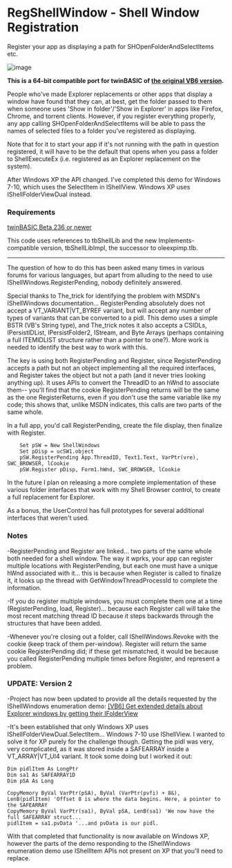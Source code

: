 # RegShellWindow - Shell Window Registration

Register your app as displaying a path for SHOpenFolderAndSelectItems etc.

![image](https://user-images.githubusercontent.com/7834493/213883166-746bb8a4-81b9-4869-8ada-0a9dbaacc12c.png)

**This is a 64-bit compatible port for twinBASIC of [the original VB6 version](https://www.vbforums.com/showthread.php?894889-VB6-Using-IShellWindows-to-register-for-SHOpenFolderAndSelectItems).**

People who've made Explorer replacements or other apps that display a window have found that they can, at best, get the folder passed to them when someone uses 'Show in folder'/'Show in Explorer' in apps like Firefox, Chrome, and torrent clients. However, if you register everything properly, any app calling SHOpenFolderAndSelectItems will be able to pass the names of selected files to a folder you've registered as displaying.

Note that for it to start your app if it's not running with the path in question registered, it will have to be the default that opens when you pass a folder to ShellExecuteEx (i.e. registered as an Explorer replacement on the system).

After Windows XP the API changed. I've completed this demo for Windows 7-10, which uses the SelectItem in IShellView. Windows XP uses IShellFolderViewDual instead.

### Requirements
[twinBASIC Beta 236 or newer](https://github.com/twinbasic/twinbasic/releases)

This code uses references to tbShellLib and the new Implements-compatible version, tbShellLibImpl, the successor to oleexpimp.tlb.

---

The question of how to do this has been asked many times in various forums for various languages, but apart from alluding to the need to use IShellWindows.RegisterPending, nobody definitely answered.

Special thanks to The_trick for identifying the problem with MSDN's IShellWindows documentation... RegisterPending absolutely does not accept a VT_VARIANT|VT_BYREF variant, but will accept any number of types of variants that can be converted to a pidl. This demo uses a simple BSTR (VB's String type), and The_trick notes it also accepts a CSIDLs, IPersistIDList, IPersistFolder2, IStream, and Byte Arrays (perhaps containing a full ITEMIDLIST structure rather than a pointer to one?). More work is needed to identify the best way to work with this.

The key is using both RegisterPending and Register, since RegisterPending accepts a path but not an object implementing all the required interfaces, and Register takes the object but not a path (and it never tries looking anything up). It uses APIs to convert the ThreadID to an hWnd to associate them-- you'll find that the cookie RegisterPending returns will be the same as the one RegisterReturns, even if you don't use the same variable like my code; this shows that, unlike MSDN indicates, this calls are two parts of the same whole.

In a full app, you'd call RegisterPending, create the file display, then finalize with Register.

```
    Set pSW = New ShellWindows
    Set pDisp = ucSW1.object
    pSW.RegisterPending App.ThreadID, Text1.Text, VarPtr(vre), SWC_BROWSER, lCookie
    pSW.Register pDisp, Form1.hWnd, SWC_BROWSER, lCookie
```

In the future I plan on releasing a more complete implementation of these various folder interfaces that work with my Shell Browser control, to create a full replacement for Explorer.

As a bonus, the UserControl has full prototypes for several additional interfaces that weren't used.

### Notes

-RegisterPending and Register are linked... two parts of the same whole both needed for a shell window. The way it wprks, your app can register multiple locations with RegisterPending, but each one must have a unique hWnd associated with it... this is because when Register is called to finalize it, it looks up the thread with GetWindowThreadProcessId to complete the information.

-If you do register multiple windows, you must complete them one at a time (RegisterPending, load, Register)... because each Register call will take the most recent matching thread ID because it steps backwards through the structures that have been added.

-Whenever you're closing out a folder, call IShellWindows.Revoke with the cookie (keep track of them per-window). Register will return the same cookie RegisterPending did; if these get mismatched, it would be because you called RegisterPending multiple times before Register, and represent a problem.

### UPDATE: Version 2
-Project has now been updated to provide all the details requested by the IShellWindows enumeration demo:
[[VB6] Get extended details about Explorer windows by getting their IFolderView](https://www.vbforums.com/showthread.php?818959-VB6-Get-extended-details-about-Explorer-windows-by-getting-their-IFolderView)

-It's been established that only Windows XP uses IShellFolderViewDual.SelectItem... Windows 7-10 use IShellView. I wanted to solve it for XP purely for the challenge though. Getting the pidl was very, very complicated, as it was stored inside a SAFEARRAY inside a VT_ARRAY|VT_UI4 variant. It took some doing but I worked it out:

```
Dim pidlItem As LongPtr
Dim sa1 As SAFEARRAY1D
Dim pSA As Long

CopyMemory ByVal VarPtr(pSA), ByVal (VarPtr(pvfi) + 8&), LenB(pidlItem) 'Offset 8 is where the data begins. Here, a pointer to the SAFEARRAY
CopyMemory ByVal VarPtr(sa1), ByVal pSA, LenB(sa1) 'We now have the full SAFEARRAY struct...
pidlItem = sa1.pvData '...and pvData is our pidl.
```

With that completed that functionality is now available on Windows XP, however the parts of the demo responding to the IShellWindows enumeration demo use IShellItem APIs not present on XP that you'll need to replace.

